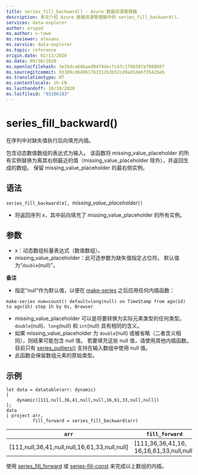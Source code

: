 ```yaml
---
title: series_fill_backward() - Azure 数据资源管理器
description: 本文介绍 Azure 数据资源管理器中的 series_fill_backward()。
services: data-explorer
author: orspod
ms.author: v-tawe
ms.reviewer: alexans
ms.service: data-explorer
ms.topic: reference
origin.date: 02/13/2020
ms.date: 09/30/2020
ms.openlocfilehash: 3e3bdca68baed0474decfc67c1708387ef98888f
ms.sourcegitcommit: 93309cd649b17b3312b3b52cd9ad1de6f3542beb
ms.translationtype: HT
ms.contentlocale: zh-CN
ms.lasthandoff: 10/30/2020
ms.locfileid: "93106183"
---
```

# <a name="series_fill_backward"></a>series_fill_backward()

在序列中对缺失值执行后向填充内插。

包含动态数值数组的表达式为输入。 该函数将 missing_value_placeholder 的所有实例替换为离其右侧最近的值（missing_value_placeholder 除外），并返回生成的数组。 保留 missing_value_placeholder 的最右侧实例。

## <a name="syntax"></a>语法

`series_fill_backward(`*x*`[, `*missing_value_placeholder*`])`
* 将返回序列 x，其中前向填充了 missing_value_placeholder 的所有实例。

## <a name="arguments"></a>参数

* x：动态数组标量表达式（数值数组）。
* missing_value_placeholder：此可选参数为缺失值指定占位符。 默认值为“`double`(null)”。

**备注**

* 指定“null”作为默认值，以便在 [make-series](make-seriesoperator.md) 之后应用任何内插函数： 

```kusto
make-series num=count() default=long(null) on TimeStamp from ago(1d) to ago(1h) step 1h by Os, Browser
```

* missing_value_placeholder 可以是将要转换为实际元素类型的任何类型。 `double`(null)、`long`(null) 和 `int`(null) 具有相同的含义。
* 如果 missing_value_placeholder 为 `double`(null) 或被省略（二者含义相同），则结果可能包含 null 值。 若要填充这些 null 值，请使用其他内插函数。 目前只有 [series_outliers()](series-outliersfunction.md) 支持在输入数组中使用 null 值。
* 此函数会保留数组元素的原始类型。

## <a name="example"></a>示例

<!-- csl: https://help.kusto.chinacloudapi.cn:443/Samples -->
```kusto
let data = datatable(arr: dynamic)
[
    dynamic([111,null,36,41,null,null,16,61,33,null,null])   
];
data 
| project arr, 
          fill_forward = series_fill_backward(arr)

```

|`arr`|`fill_forward`|
|---|---|
|[111,null,36,41,null,null,16,61,33,null,null]|[111,36,36,41,16, 16,16,61,33,null,null]|

  
使用 [series_fill_forward](series-fill-forwardfunction.md) 或 [series-fill-const](series-fill-constfunction.md) 来完成以上数组的内插。
